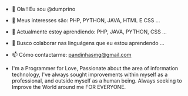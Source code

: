 - 👋 Ola ! Eu sou @dumprino
- 👀 Meus interesses são: PHP, PYTHON, JAVA, HTML E CSS ...
- 🌱 Actualmente estoy aprendiendo: PHP, JAVA, PYTHON, CSS ...
- 💞️ Busco colaborar nas linguágens que eu estou aprendendo ...
- 📫 Cómo contactarme: pandinhasmg@gmail.com

- I'm a Programmer for Love, Passionate about the area of information technology, I've always sought improvements within myself as a professional, and outside myself as a human being. Always seeking to Improve the World around me FOR EVERYONE.


